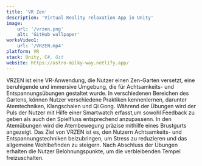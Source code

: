 ```yaml
---
title: 'VR Zen'
description: 'Virtual Reality relaxation App in Unity'
image:
    url: '/vrzen.png'
    alt: 'GitHub wallpaper'
worksVideo1: 
    url: '/VRZEN.mp4'
platform: VR 
stack: Unity, C#, Git
website: https://astro-milky-way.netlify.app/
---
```


 VRZEN ist eine VR-Anwendung, die Nutzer einen Zen-Garten versetzt, eine beruhigende und immersive Umgebung, die für Achtsamkeits- und Entspannungsübungen gestaltet wurde. In verschiedenen Bereichen des Gartens, können Nutzer verschiedene Praktiken kennenlernen, darunter Atemtechniken, Klangschalen und Qi Gong. Während der Übungen wird der Puls der Nutzer mit Hilfe einer Smartwatch erfasst,um sowohl Feedback zu geben als auch den Spielfluss entsprechend anzupassenn. In den Atemübungen wird die Atembewegung präzise mithilfe eines Brustgurts angezeigt. Das Ziel von VRZEN ist es, den Nutzern Achtsamkeits- und Entspannungstechniken beizubringen, um Stress zu reduzieren und das allgemeine Wohlbefinden zu steigern. Nach Abschluss der Übungen erhalten die Nutzer Belohnungspunkte, um die verbleibenden Tempel freizuschalten.
